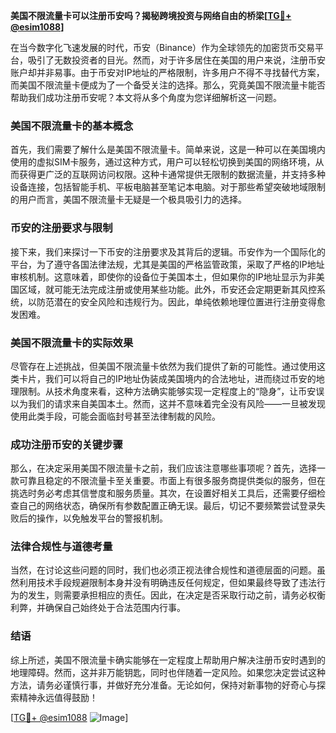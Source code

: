 **美国不限流量卡可以注册币安吗？揭秘跨境投资与网络自由的桥梁[[TG💪+ @esim1088](https://t.me/s/esim1088)]**

在当今数字化飞速发展的时代，币安（Binance）作为全球领先的加密货币交易平台，吸引了无数投资者的目光。然而，对于许多居住在美国的用户来说，注册币安账户却并非易事。由于币安对IP地址的严格限制，许多用户不得不寻找替代方案，而美国不限流量卡便成为了一个备受关注的选择。那么，究竟美国不限流量卡能否帮助我们成功注册币安呢？本文将从多个角度为您详细解析这一问题。

### 美国不限流量卡的基本概念

首先，我们需要了解什么是美国不限流量卡。简单来说，这是一种可以在美国境内使用的虚拟SIM卡服务，通过这种方式，用户可以轻松切换到美国的网络环境，从而获得更广泛的互联网访问权限。这种卡通常提供无限制的数据流量，并支持多种设备连接，包括智能手机、平板电脑甚至笔记本电脑。对于那些希望突破地域限制的用户而言，美国不限流量卡无疑是一个极具吸引力的选择。

### 币安的注册要求与限制

接下来，我们来探讨一下币安的注册要求及其背后的逻辑。币安作为一个国际化的平台，为了遵守各国法律法规，尤其是美国的严格监管政策，采取了严格的IP地址审核机制。这意味着，即使你的设备位于美国本土，但如果你的IP地址显示为非美国区域，就可能无法完成注册或使用某些功能。此外，币安还会定期更新其风控系统，以防范潜在的安全风险和违规行为。因此，单纯依赖地理位置进行注册变得愈发困难。

### 美国不限流量卡的实际效果

尽管存在上述挑战，但美国不限流量卡依然为我们提供了新的可能性。通过使用这类卡片，我们可以将自己的IP地址伪装成美国境内的合法地址，进而绕过币安的地理限制。从技术角度来看，这种方法确实能够实现一定程度上的“隐身”，让币安误以为我们的请求来自美国本土。然而，这并不意味着完全没有风险——一旦被发现使用此类手段，可能会面临封号甚至法律制裁的风险。

### 成功注册币安的关键步骤

那么，在决定采用美国不限流量卡之前，我们应该注意哪些事项呢？首先，选择一款可靠且稳定的不限流量卡至关重要。市面上有很多服务商提供类似的服务，但在挑选时务必考虑其信誉度和服务质量。其次，在设置好相关工具后，还需要仔细检查自己的网络状态，确保所有参数配置正确无误。最后，切记不要频繁尝试登录失败后的操作，以免触发平台的警报机制。

### 法律合规性与道德考量

当然，在讨论这些问题的同时，我们也必须正视法律合规性和道德层面的问题。虽然利用技术手段规避限制本身并没有明确违反任何规定，但如果最终导致了违法行为的发生，则需要承担相应的责任。因此，在决定是否采取行动之前，请务必权衡利弊，并确保自己始终处于合法范围内行事。

### 结语

综上所述，美国不限流量卡确实能够在一定程度上帮助用户解决注册币安时遇到的地理障碍。然而，这并非万能钥匙，同时也伴随着一定风险。如果您决定尝试这种方法，请务必谨慎行事，并做好充分准备。无论如何，保持对新事物的好奇心与探索精神永远值得鼓励！

[[TG💪+ @esim1088](https://t.me/s/esim1088) ![Image](https://i.postimg.cc/4NQfJmqS/Snipaste-2025-05-13-00-14-12.png)]